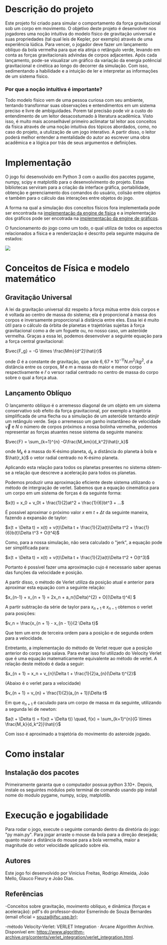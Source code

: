 # Descrição do projeto

Este projeto foi criado para simular o comportamento da força gravitacional sob um corpo em movimento. O objetivo deste projeto é desenvolver nos jogadores uma noção intuitiva do modelo físico de gravitação universal e suas propriedades (tal qual leis de Kepler, por exemplo) através de uma experiência lúdica. Para vencer, o jogador deve fazer um lançamento oblíquo da bola vermelha para que ela atinja o retângulo verde, levando em conta as forças gravitacionais advindas de corpos adjacentes. Após cada lançamento, pode-se visualizar um gráfico da variação da energia potêncial gravitacional e cinética ao longo do decorrer da simulação. Com isso, sedimentando a habilidade e a intuição de ler e interpretar as informações de um sistema físico.

### Por que a noção intuitiva é importante?

Todo modelo físico vem de uma pessoa curiosa com seu ambiente, tentando transformar suas observações e entendimentos em um sistema preciso e livre de ambiguidades. Porem tal precisão pode vir a custo do entendimento de um leitor desacostumado à literatura acadêmica. Visto isso, é muito mais aconselhável primeiro aclimatar tal leitor aos conceitos da física através de uma noção intuitiva dos tópicos abordados, como, no caso do projeto, a utulização de um jogo interativo. A partir disso, o leitor poderá melhor entender a mentalidade do autor ao escrever uma obra acadêmica e a lógica por trás de seus argumentos e definições.

# Implementação

O jogo foi desenvolvido em Python 3 com o auxílio dos pacotes pygame, numpy, scipy e matplotlib para o desenvolvimento do projeto. Estas bibliotecas serviram para a criação da interface gráfica, portabilidade, obtenção e gerenciamento dos comandos do usuário, colisão entre objetos e também para o cálculo das interações entre objetos do jogo.

A forma na qual a simulação dos conceitos físicos fora implementada pode ser encontrada na [implementação da engine de física](./engine/subsystems/phys_xd.py) e a implementação dos gráficos pode ser encotrada na [implementação da engine de gráficos](./engine/subsystems/rendering.py).

O funcionamento do jogo como um todo, o qual utiliza de todos os aspectos relacionados a física e a renderização é descrito pela seguinte máquina de estados:

<img src='./imgs/maquina_jogo.png'>

# Conceitos de Física e modelo matemático

## Gravitação Universal

A lei da gravitação universal diz respeito à força mútua entre dois corpos e é voltada ao centro de massa do sistema; ela é proporcional à massa dos corpos e inversamente proporcional à distância entre eles. Essa lei é muito útil para o cálculo da órbita de planetas e trajetórias sujeitas à força gravitacional como a de um foguete ou, no nosso caso, um asteróide vermelha. Graças a essa lei, podemos desenvolver a seguinte equação para a força central gravitacional: 

$\vec{F_g} = -G \times \frac{Mm}{d^2}\hat{r}$ 

onde $G$ é a constante de gravitação, que vale $6,67\times10^{-11} N.m^2/kg^2$, $d$ a distância entre os corpos, $M$ e $m$ a massa do maior e menor corpo respectivamente e $\hat{r}$ o versor radial centrado no centro de massa do corpo sobre o qual a força atua.

## Lançamento Oblíquo

O lançamento oblíquo é o arremesso diagonal de um objeto em um sistema conservativo sob efeito da força gravitacional, por exemplo a trajetória simplificada de uma flecha ou a simulação de um asteróide tentando atinjir um retângulo verde. Seja o arremesso um ganho instantâneo de velocidade $\vec{v}$ e $N$ o número de corpos próximos a nossa bolinha vermelha, podemos representar as forças atuantes nesse sistema da seguinte maneira:
 
$\vec{F} = \sum_{k=1}^{n} -G\frac{M_km}{d_k^2}\hat{r_k}­$   
 
onde $M_k$ é a massa do K-ésimo planeta, $d_k$ a distância do planeta à bola e $\hat{r_k}$ o vetor radial centrado no K-ésimo planeta.

Aplicando esta relação para todos os planetas presentes no sístema obtem-se a relação que descreve a aceleração para todos os planetas.

Podemos produzir uma aproximação eficiente deste sistema utilizando o método de intergração de verlet.
Sabemos que a equação cinemática para um corpo em um sistema de forças é da seguinte forma:

$x(t) = x_0 + v_0t + \frac{1}{2}at^2 + \frac{1}{6}bt^3 + ...$ 

É possível aproximar o próximo valor $x$ em $t + \Delta t$ da seguinte maneira, fazendo a expansão de taylor:

$x(t + \Delta t) = x(t) + v(t)\Delta t + \frac{1}{2}a(t)\Delta t^2 + \frac{1}{6}b(t)\Delta t^3 + O(t^4)$ 

Como, para a nossa simulação, não sera calculado o "jerk", a equação pode ser simplificada para:

$x(t + \Delta t) = x(t) + v(t)\Delta t + \frac{1}{2}a(t)\Delta t^2 + O(t^3)$ 

Portanto é possível fazer uma aproximação cujo é necessario saber apenas das funções da velocidade e posição.

A partir disso, o método de Verlet utiliza da posição atual e anterior para aproximar esta equação com a seguinte relação:

$x_{n-1} + x_{n + 1} = 2x_n + a_n(\Delta)^{2} + O[(\Delta t)^4] $

A partir subtração da série de taylor para $x_{n + 1}$ e $x_{n - 1}$ obtemos o verlet para posições:

$v_n = \frac{x_{n + 1} - x_{n - 1}}{2 \Delta t}$

Que tem um erro de terceira ordem para a posição e de segunda ordem para a velocidade.

Entretanto, a implementação do método de Verlet requer que a posição anterior do corpo seja salava. Para evitar isso foi utilizado do Velocity Verlet que é uma equação matematícamente equivalente ao método de verlet. A relação deste método é dada a seguir:

$x_{n + 1} = x_n + v_{n}\Delta t + \frac{1}{2}a_{n}(\Delta t)^{2}$

(Abaixo é o verlet para a velocidade)

$v_{n + 1} = v_{n} + \frac{1}{2}(a_{n + 1})\Delta t$

Em que $a_{n + 1}$ é caculado para um corpo de massa $m$ da seguinte, utilizando a segunda lei de newton:

$a(t + \Delta t) = f(x(t + \Delta t)) \quad, f(x) = \sum_{k=1}^{n}{G \times \frac{M_k}{d_k^2}}\hat{r}$ 

Com isso é aproximado a trajetória do movimento do asteroide jogado.

# Como instalar

## Instalação dos pacotes
Primeiramente garanta que o computador possua python 3.10+. Depois, instale os seguintes módulos pelo terminal de comando usando pip install nome do modulo pygame, numpy, scipy, matplotlib.

# Execução e jogabilidade

Para rodar o jogo, execute o seguinte comando dentro da diretória do jogo: "py main.py". Para jogar arraste o mouse da bola para a direção desejada; quanto maior a distância do mouse para a bola vermelha, maior a magnitude do vetor velocidade aplicado sobre ela.

## Autores

Este jogo foi desenvolvido por Vinicius Freitas, Rodrigo Almeida, João Mello, Glauco Fleury e João Dias.

## Referências 

-Conceitos sobre gravitação, movimento oblíquo, e dinâmica (forças e aceleração): pdf's do professor-doutor Esmerindo de Souza Bernardes (email oficial = souza@ifsc.usp.br);

-método Velocity-Verlet: VERLET Integration · Arcane Algorithm Archive. Disponível em: https://www.algorithm-archive.org/contents/verlet_integration/verlet_integration.html. 

